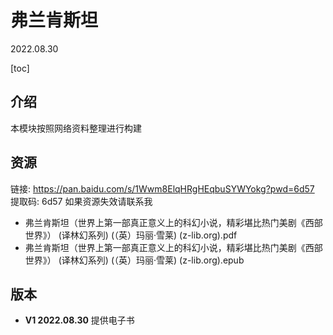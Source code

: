 # 弗兰肯斯坦
2022.08.30

[toc]
<!--![弗兰肯斯坦导图概览](./resources/弗兰肯斯坦.png)-->

## 介绍
本模块按照网络资料整理进行构建
## 资源
链接: https://pan.baidu.com/s/1Wwm8ElqHRgHEqbuSYWYokg?pwd=6d57 提取码: 6d57
如果资源失效请联系我

* 弗兰肯斯坦（世界上第一部真正意义上的科幻小说，精彩堪比热门美剧《西部世界》） (译林幻系列) (（英）玛丽·雪莱) (z-lib.org).pdf
* 弗兰肯斯坦（世界上第一部真正意义上的科幻小说，精彩堪比热门美剧《西部世界》） (译林幻系列) (（英）玛丽·雪莱) (z-lib.org).epub

## 版本
 * **V1 2022.08.30**
提供电子书

